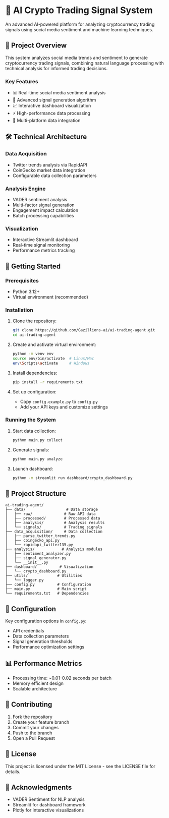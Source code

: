 # 🚀 AI Crypto Trading Signal System

An advanced AI-powered platform for analyzing cryptocurrency trading signals using social media sentiment and machine learning techniques.

## 🎯 Project Overview

This system analyzes social media trends and sentiment to generate cryptocurrency trading signals, combining natural language processing with technical analysis for informed trading decisions.

### Key Features

- 📊 Real-time social media sentiment analysis
- 🤖 Advanced signal generation algorithm
- 📈 Interactive dashboard visualization
- ⚡ High-performance data processing
- 🔄 Multi-platform data integration

## 🛠️ Technical Architecture

### Data Acquisition
- Twitter trends analysis via RapidAPI
- CoinGecko market data integration
- Configurable data collection parameters

### Analysis Engine
- VADER sentiment analysis
- Multi-factor signal generation
- Engagement impact calculation
- Batch processing capabilities

### Visualization
- Interactive Streamlit dashboard
- Real-time signal monitoring
- Performance metrics tracking

## 🚀 Getting Started

### Prerequisites

- Python 3.12+
- Virtual environment (recommended)

### Installation

1. Clone the repository:
   ```bash
   git clone https://github.com/Gazillions-ai/ai-trading-agent.git
   cd ai-trading-agent
   ```

2. Create and activate virtual environment:
   ```bash
   python -m venv env
   source env/bin/activate  # Linux/Mac
   env\Scripts\activate     # Windows
   ```

3. Install dependencies:
   ```bash
   pip install -r requirements.txt
   ```

4. Set up configuration:
   - Copy `config.example.py` to `config.py`
   - Add your API keys and customize settings

### Running the System

1. Start data collection:
   ```bash
   python main.py collect
   ```

2. Generate signals:
   ```bash
   python main.py analyze
   ```

3. Launch dashboard:
   ```bash
   python -m streamlit run dashboard/crypto_dashboard.py
   ```

## 📁 Project Structure

```
ai-trading-agent/
├── data/                  # Data storage
│   ├── raw/              # Raw API data
│   ├── processed/        # Processed data
│   ├── analysis/         # Analysis results
│   └── signals/          # Trading signals
├── data_acquisition/     # Data collection
│   ├── parse_twitter_trends.py
│   ├── coingecko_api.py
│   └── rapidapi_twitter135.py
├── analysis/            # Analysis modules
│   ├── sentiment_analyzer.py
│   ├── signal_generator.py
│   └── __init__.py
├── dashboard/          # Visualization
│   └── crypto_dashboard.py
├── utils/             # Utilities
│   └── logger.py
├── config.py          # Configuration
├── main.py            # Main script
└── requirements.txt   # Dependencies
```

## 🔧 Configuration

Key configuration options in `config.py`:
- API credentials
- Data collection parameters
- Signal generation thresholds
- Performance optimization settings

## 📊 Performance Metrics

- Processing time: ~0.01-0.02 seconds per batch
- Memory efficient design
- Scalable architecture

## 🤝 Contributing

1. Fork the repository
2. Create your feature branch
3. Commit your changes
4. Push to the branch
5. Open a Pull Request

## 📜 License

This project is licensed under the MIT License - see the LICENSE file for details.

## 🙏 Acknowledgments

- VADER Sentiment for NLP analysis
- Streamlit for dashboard framework
- Plotly for interactive visualizations
